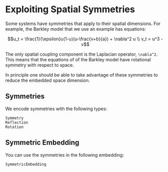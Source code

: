 # Exploiting Spatial Symmetries

Some systems have symmetries that apply to their spatial dimensions. For example, the Barkley model that we use an example has equations:
```math
u_t = \frac{1}{\epsilon}u(1-u)(u-\frac{v+b}{a}) + \nabla^2 u \\
v_t = u^3 - v
```
The only spatial coupling component is the Laplacian operator, ``\nabla^2``. This means that the equations of of the Barkley model have rotational symmetry with respect to space.

In principle one should be able to take advantage of these symmetries to reduce the embedded space dimension.

## Symmetries
We encode symmetries with the following types:
```@docs
Symmetry
Reflection
Rotation
```
## Symmetric Embedding
You can use the symmetries in the following embedding:
```@docs
SymmetricEmbedding
```
